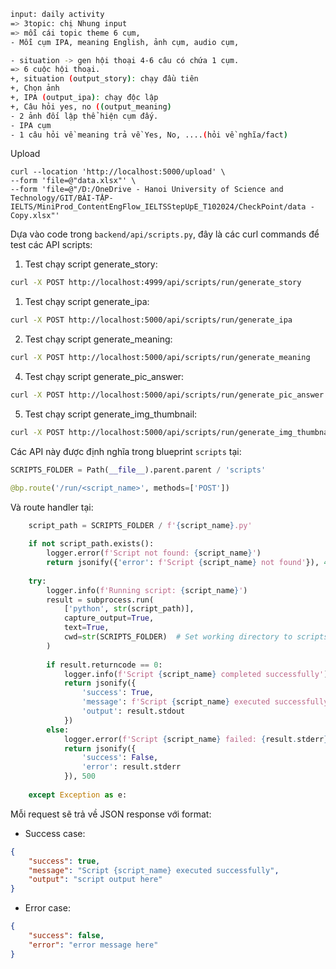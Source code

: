 ```bash
input: daily activity
=> 3topic: chị Nhung input 
=> mỗi cái topic theme 6 cụm, 
- Mỗi cụm IPA, meaning English, ảnh cụm, audio cụm, 

- situation -> gen hội thoại 4-6 câu có chứa 1 cụm. 
=> 6 cuộc hội thoại. 
+, situation (output_story): chạy đầu tiên
+, Chọn ảnh 
+, IPA (output_ipa): chạy độc lập 
+, Câu hỏi yes, no ((output_meaning)
- 2 ảnh đối lập thể hiện cụm đấy. 
- IPA cụm 
- 1 câu hỏi về meaning trả về Yes, No, ....(hỏi về nghĩa/fact)
````


Upload

```
curl --location 'http://localhost:5000/upload' \
--form 'file=@"data.xlsx"' \
--form 'file=@"/D:/OneDrive - Hanoi University of Science and Technology/GIT/BÀI-TẬP-IELTS/MiniProd_ContentEngFlow_IELTSStepUpE_T102024/CheckPoint/data - Copy.xlsx"'

```


Dựa vào code trong `backend/api/scripts.py`, đây là các curl commands để test các API scripts:
1. Test chạy script generate_story:
```bash
curl -X POST http://localhost:4999/api/scripts/run/generate_story
```


1. Test chạy script generate_ipa:
```bash
curl -X POST http://localhost:5000/api/scripts/run/generate_ipa
```

2. Test chạy script generate_meaning:
```bash
curl -X POST http://localhost:5000/api/scripts/run/generate_meaning
```



4. Test chạy script generate_pic_answer:
```bash
curl -X POST http://localhost:5000/api/scripts/run/generate_pic_answer
```
5. Test chạy script generate_img_thumbnail:
```bash
curl -X POST http://localhost:5000/api/scripts/run/generate_img_thumbnail
```

Các API này được định nghĩa trong blueprint `scripts` tại:

```13:15:backend/api/scripts.py
SCRIPTS_FOLDER = Path(__file__).parent.parent / 'scripts'

@bp.route('/run/<script_name>', methods=['POST'])
```


Và route handler tại:

```17:46:backend/api/scripts.py
    script_path = SCRIPTS_FOLDER / f'{script_name}.py'
    
    if not script_path.exists():
        logger.error(f'Script not found: {script_name}')
        return jsonify({'error': f'Script {script_name} not found'}), 404
        
    try:
        logger.info(f'Running script: {script_name}')
        result = subprocess.run(
            ['python', str(script_path)],
            capture_output=True,
            text=True,
            cwd=str(SCRIPTS_FOLDER)  # Set working directory to scripts folder
        )
        
        if result.returncode == 0:
            logger.info(f'Script {script_name} completed successfully')
            return jsonify({
                'success': True,
                'message': f'Script {script_name} executed successfully',
                'output': result.stdout
            })
        else:
            logger.error(f'Script {script_name} failed: {result.stderr}')
            return jsonify({
                'success': False,
                'error': result.stderr
            }), 500
            
    except Exception as e:
```


Mỗi request sẽ trả về JSON response với format:
- Success case:
```json
{
    "success": true,
    "message": "Script {script_name} executed successfully",
    "output": "script output here"
}
```

- Error case:
```json
{
    "success": false,
    "error": "error message here"
}

```
